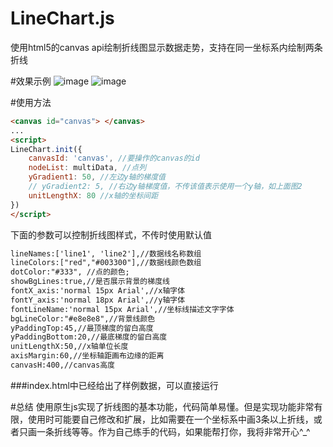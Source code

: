 # LineChart.js
使用html5的canvas api绘制折线图显示数据走势，支持在同一坐标系内绘制两条折线

#效果示例
![image](https://github.com/soggotheslitherer/LineChart.js/raw/master/imgs/eg1.PNG)
![image](https://github.com/soggotheslitherer/LineChart.js/raw/master/imgs/eg2.PNG)

#使用方法
```html
<canvas id="canvas"> </canvas>
...
<script>
LineChart.init({
    canvasId: 'canvas', //要操作的canvas的id
    nodeList: multiData, //点列
    yGradient1: 50, //左边y轴的梯度值
    // yGradient2: 5, //右边y轴梯度值，不传该值表示使用一个y轴，如上面图2
    unitLengthX: 80 //x轴的坐标间距
})
</script>
```
下面的参数可以控制折线图样式，不传时使用默认值
```html
lineNames:['line1', 'line2'],//数据线名称数组
lineColors:["red","#003300"],//数据线颜色数组
dotColor:"#333", //点的颜色;
showBgLines:true,//是否展示背景的梯度线
fontX_axis:'normal 15px Arial',//x轴字体
fontY_axis:'normal 18px Arial',//y轴字体
fontLineName:'normal 15px Arial',//坐标线描述文字字体
bgLineColor:"#e8e8e8",//背景线颜色
yPaddingTop:45,//最顶梯度的留白高度
yPaddingBottom:20,//最底梯度的留白高度
unitLengthX:50,//x轴单位长度
axisMargin:60,//坐标轴距画布边缘的距离
canvasH:400,//canvas高度
```
###index.html中已经给出了样例数据，可以直接运行

#总结
使用原生js实现了折线图的基本功能，代码简单易懂。但是实现功能非常有限，使用时可能要自己修改和扩展，比如需要在一个坐标系中画3条以上折线，或者只画一条折线等等。作为自己练手的代码，如果能帮打你，我将非常开心^_^
